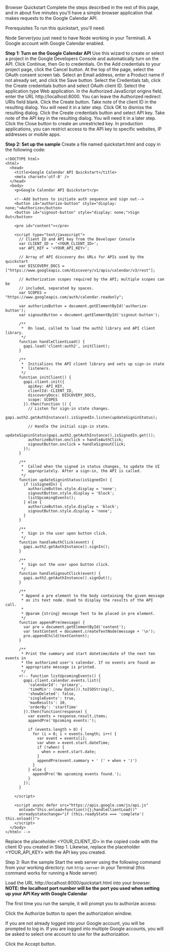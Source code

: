 
Browser Quickstart
Complete the steps described in the rest of this page, and in about five minutes you'll have a simple browser application that makes requests to the Google Calendar API.

Prerequisites
To run this quickstart, you'll need:

Node Server(you just need to have Node working in your Terminal).
A Google account with Google Calendar enabled.

**Step 1: Turn on the Google Calendar API**
Use this wizard to create or select a project in the Google Developers Console and automatically turn on the API. Click Continue, then Go to credentials.
On the Add credentials to your project page, click the Cancel button.
At the top of the page, select the OAuth consent screen tab. Select an Email address, enter a Product name if not already set, and click the Save button.
Select the Credentials tab, click the Create credentials button and select OAuth client ID.
Select the application type Web application.
In the Authorized JavaScript origins field, enter the URL http://localhost:8000. You can leave the Authorized redirect URIs field blank.
Click the Create button.
Take note of the client ID in the resulting dialog. You will need it in a later step.
Click OK to dismiss the resulting dialog.
Click the Create credentials button and select API key.
Take note of the API key in the resulting dialog. You will need it in a later step.
Click the Close button to create an unrestricted key. In production applications, you can restrict access to the API key to specific websites, IP addresses or mobile apps.

**Step 2: Set up the sample**
Create a file named quickstart.html and copy in the following code:

```
<!DOCTYPE html>
<html>
  <head>
    <title>Google Calendar API Quickstart</title>
    <meta charset='utf-8' />
  </head>
  <body>
    <p>Google Calendar API Quickstart</p>

    <!--Add buttons to initiate auth sequence and sign out-->
    <button id="authorize-button" style="display: none;">Authorize</button>
    <button id="signout-button" style="display: none;">Sign Out</button>

    <pre id="content"></pre>

    <script type="text/javascript">
      // Client ID and API key from the Developer Console
      var CLIENT_ID = '<YOUR_CLIENT_ID>';
      var API_KEY = '<YOUR_API_KEY>';

      // Array of API discovery doc URLs for APIs used by the quickstart
      var DISCOVERY_DOCS = ["https://www.googleapis.com/discovery/v1/apis/calendar/v3/rest"];

      // Authorization scopes required by the API; multiple scopes can be
      // included, separated by spaces.
      var SCOPES = "https://www.googleapis.com/auth/calendar.readonly";

      var authorizeButton = document.getElementById('authorize-button');
      var signoutButton = document.getElementById('signout-button');

      /**
       *  On load, called to load the auth2 library and API client library.
       */
      function handleClientLoad() {
        gapi.load('client:auth2', initClient);
      }

      /**
       *  Initializes the API client library and sets up sign-in state
       *  listeners.
       */
      function initClient() {
        gapi.client.init({
          apiKey: API_KEY,
          clientId: CLIENT_ID,
          discoveryDocs: DISCOVERY_DOCS,
          scope: SCOPES
        }).then(function () {
          // Listen for sign-in state changes.
          gapi.auth2.getAuthInstance().isSignedIn.listen(updateSigninStatus);

          // Handle the initial sign-in state.
          updateSigninStatus(gapi.auth2.getAuthInstance().isSignedIn.get());
          authorizeButton.onclick = handleAuthClick;
          signoutButton.onclick = handleSignoutClick;
        });
      }

      /**
       *  Called when the signed in status changes, to update the UI
       *  appropriately. After a sign-in, the API is called.
       */
      function updateSigninStatus(isSignedIn) {
        if (isSignedIn) {
          authorizeButton.style.display = 'none';
          signoutButton.style.display = 'block';
          listUpcomingEvents();
        } else {
          authorizeButton.style.display = 'block';
          signoutButton.style.display = 'none';
        }
      }

      /**
       *  Sign in the user upon button click.
       */
      function handleAuthClick(event) {
        gapi.auth2.getAuthInstance().signIn();
      }

      /**
       *  Sign out the user upon button click.
       */
      function handleSignoutClick(event) {
        gapi.auth2.getAuthInstance().signOut();
      }

      /**
       * Append a pre element to the body containing the given message
       * as its text node. Used to display the results of the API call.
       *
       * @param {string} message Text to be placed in pre element.
       */
      function appendPre(message) {
        var pre = document.getElementById('content');
        var textContent = document.createTextNode(message + '\n');
        pre.appendChild(textContent);
      }

      /**
       * Print the summary and start datetime/date of the next ten events in
       * the authorized user's calendar. If no events are found an
       * appropriate message is printed.
       */
      <!-- function listUpcomingEvents() {
        gapi.client.calendar.events.list({
          'calendarId': 'primary',
          'timeMin': (new Date()).toISOString(),
          'showDeleted': false,
          'singleEvents': true,
          'maxResults': 10,
          'orderBy': 'startTime'
        }).then(function(response) {
          var events = response.result.items;
          appendPre('Upcoming events:');

          if (events.length > 0) {
            for (i = 0; i < events.length; i++) {
              var event = events[i];
              var when = event.start.dateTime;
              if (!when) {
                when = event.start.date;
              }
              appendPre(event.summary + ' (' + when + ')')
            }
          } else {
            appendPre('No upcoming events found.');
          }
        });
      }

    </script>

    <script async defer src="https://apis.google.com/js/api.js"
      onload="this.onload=function(){};handleClientLoad()"
      onreadystatechange="if (this.readyState === 'complete') this.onload()">
    </script>
  </body>
</html> -->
```

Replace the placeholder <YOUR_CLIENT_ID> in the copied code with the client ID you created in Step 1. Likewise, replace the placeholder <YOUR_API_KEY> with the API key you created.

Step 3: Run the sample
Start the web server using the following command from your working directory:
run `http-server` in your Terminal (this command works for running a Node server)

Load the URL http://localhost:8000/quickstart.html into your browser. **NOTE: the localhost port number will be the port you used when setting up your API Key with Google Calendar**

The first time you run the sample, it will prompt you to authorize access:

Click the Authorize button to open the authorization window.

If you are not already logged into your Google account, you will be prompted to log in. If you are logged into multiple Google accounts, you will be asked to select one account to use for the authorization.

Click the Accept button.
